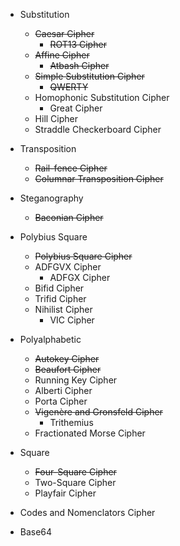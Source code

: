 * Substitution
  * ~~Caesar Cipher~~
    * ~~ROT13 Cipher~~
  * ~~Affine Cipher~~
    * ~~Atbash Cipher~~
  * ~~Simple Substitution Cipher~~
    * ~~QWERTY~~
  * Homophonic Substitution Cipher
    * Great Cipher
  * Hill Cipher
  * Straddle Checkerboard Cipher

* Transposition
  * ~~Rail-fence Cipher~~
  * ~~Columnar Transposition Cipher~~

* Steganography
  * ~~Baconian Cipher~~

* Polybius Square
  * ~~Polybius Square Cipher~~
  * ADFGVX Cipher
    * ADFGX Cipher
  * Bifid Cipher
  * Trifid Cipher
  * Nihilist Cipher
    * VIC Cipher

* Polyalphabetic
  * ~~Autokey Cipher~~
  * ~~Beaufort Cipher~~
  * Running Key Cipher
  * Alberti Cipher 
  * Porta Cipher
  * ~~Vigenère and Gronsfeld Cipher~~
    * Trithemius
  * Fractionated Morse Cipher

* Square
  * ~~Four-Square Cipher~~
  * Two-Square Cipher
  * Playfair Cipher


* Codes and Nomenclators Cipher
* Base64
